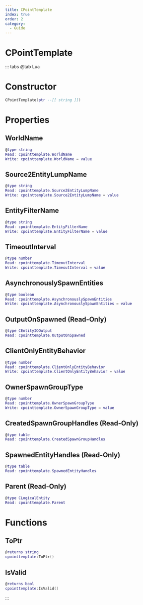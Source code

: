 ```yaml
---
title: CPointTemplate
index: true
order: 2
category:
  - Guide
---
```


# CPointTemplate

::: tabs
@tab Lua
# Constructor
```lua
CPointTemplate(ptr --[[ string ]])
```
# Properties
## WorldName 
```lua
@type string
Read: cpointtemplate.WorldName
Write: cpointtemplate.WorldName = value
```
## Source2EntityLumpName 
```lua
@type string
Read: cpointtemplate.Source2EntityLumpName
Write: cpointtemplate.Source2EntityLumpName = value
```
## EntityFilterName 
```lua
@type string
Read: cpointtemplate.EntityFilterName
Write: cpointtemplate.EntityFilterName = value
```
## TimeoutInterval 
```lua
@type number
Read: cpointtemplate.TimeoutInterval
Write: cpointtemplate.TimeoutInterval = value
```
## AsynchronouslySpawnEntities 
```lua
@type boolean
Read: cpointtemplate.AsynchronouslySpawnEntities
Write: cpointtemplate.AsynchronouslySpawnEntities = value
```
## OutputOnSpawned (Read-Only)
```lua
@type CEntityIOOutput
Read: cpointtemplate.OutputOnSpawned
```
## ClientOnlyEntityBehavior 
```lua
@type number
Read: cpointtemplate.ClientOnlyEntityBehavior
Write: cpointtemplate.ClientOnlyEntityBehavior = value
```
## OwnerSpawnGroupType 
```lua
@type number
Read: cpointtemplate.OwnerSpawnGroupType
Write: cpointtemplate.OwnerSpawnGroupType = value
```
## CreatedSpawnGroupHandles (Read-Only)
```lua
@type table
Read: cpointtemplate.CreatedSpawnGroupHandles
```
## SpawnedEntityHandles (Read-Only)
```lua
@type table
Read: cpointtemplate.SpawnedEntityHandles
```
## Parent (Read-Only)
```lua
@type CLogicalEntity
Read: cpointtemplate.Parent
```
# Functions
## ToPtr
```lua
@returns string
cpointtemplate:ToPtr()
```
## IsValid
```lua
@returns bool
cpointtemplate:IsValid()
```

:::